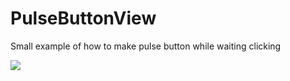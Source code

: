 # PulseButtonView

Small example of how to make pulse button while waiting clicking

<img src=https://habrastorage.org/web/c36/eab/1ba/c36eab1ba2894d3195607ced1cc06b2d.gif />
